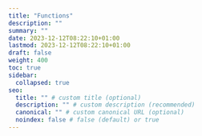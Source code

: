 ```yaml
---
title: "Functions"
description: ""
summary: ""
date: 2023-12-12T08:22:10+01:00
lastmod: 2023-12-12T08:22:10+01:00
draft: false
weight: 400
toc: true
sidebar:
  collapsed: true
seo:
  title: "" # custom title (optional)
  description: "" # custom description (recommended)
  canonical: "" # custom canonical URL (optional)
  noindex: false # false (default) or true
---
```

